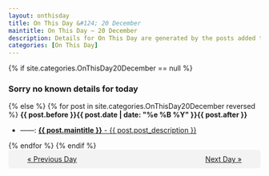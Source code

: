```yaml
---
layout: onthisday
title: On This Day &#124; 20 December
maintitle: On This Day — 20 December
description: Details for On This Day are generated by the posts added to the website so the content is subject to changes/updates over time.
categories: [On This Day]
---
```


{% if site.categories.OnThisDay20December == null %}
<h3>Sorry no known details for today</h3>
{% else %}
{% for post in site.categories.OnThisDay20December reversed %}
<strong>{{ post.before }}{{ post.date | date: "%e %B %Y" }}{{ post.after }}</strong>
<ul>
<li> ——: <a class="{{ post.class }}" href="{{ post.url }}"><strong>{{ post.maintitle }}</strong> - {{ post.post_description }}</a></li>
</ul>
{% endfor %}
{% endif %}
<br />
<div style="background-color: #f3f3f3; padding: 10px; border-radius: 5px; text-align: center; display: flex; justify-content: space-evenly;">
<a href="/onthisday/12/12-19">« Previous Day</a>
<span style="visibility:hidden;">[ Visit Leap Year February 29 ]</span>
<a href="/onthisday/12/12-21">Next Day »</a>
</div>
